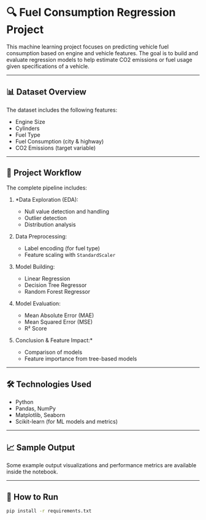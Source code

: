 # 🔍 Fuel Consumption Regression Project

This machine learning project focuses on predicting vehicle fuel consumption based on engine and vehicle features. The goal is to build and evaluate regression models to help estimate CO2 emissions or fuel usage given specifications of a vehicle.

---

## 📊 Dataset Overview

The dataset includes the following features:

- Engine Size
- Cylinders
- Fuel Type
- Fuel Consumption (city & highway)
- CO2 Emissions (target variable)

---

## 🔧 Project Workflow

The complete pipeline includes:

1. *Data Exploration (EDA):
   - Null value detection and handling
   - Outlier detection
   - Distribution analysis

2. Data Preprocessing:
   - Label encoding (for fuel type)
   - Feature scaling with `StandardScaler`

3. Model Building:
   - Linear Regression
   - Decision Tree Regressor
   - Random Forest Regressor

4. Model Evaluation:
   - Mean Absolute Error (MAE)
   - Mean Squared Error (MSE)
   - R² Score

5. Conclusion & Feature Impact:*
   - Comparison of models
   - Feature importance from tree-based models

---

## 🛠️ Technologies Used

- Python
- Pandas, NumPy
- Matplotlib, Seaborn
- Scikit-learn (for ML models and metrics)

---

## 📈 Sample Output

Some example output visualizations and performance metrics are available inside the notebook.

---

## 🚀 How to Run

```bash
pip install -r requirements.txt

